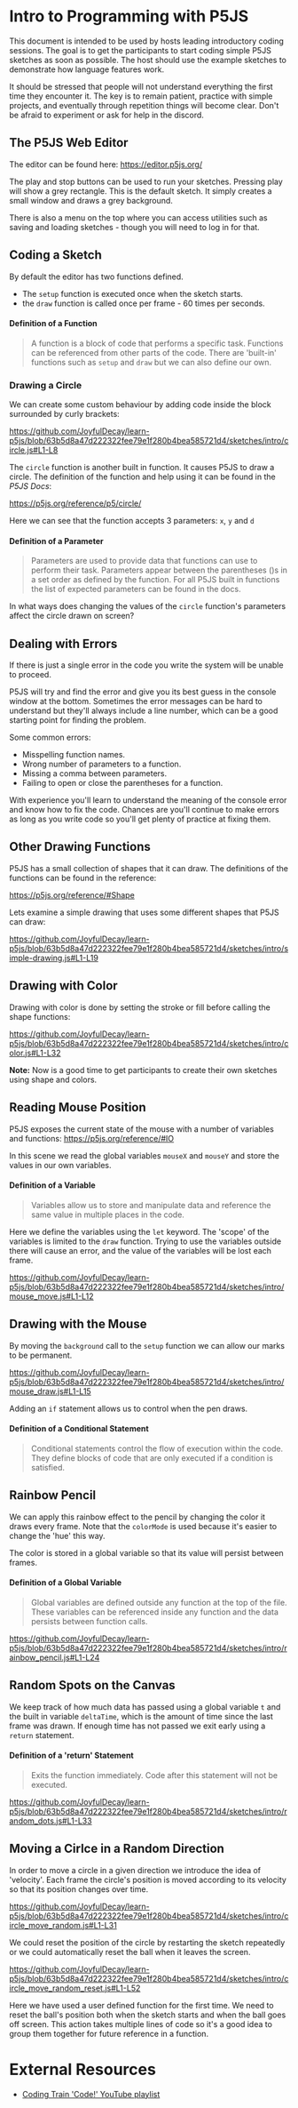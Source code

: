 # Intro to Programming with P5JS

This document is intended to be used by hosts leading introductory coding sessions.  The goal is to get the participants to start coding simple P5JS sketches as soon as possible.  The host should use the example sketches to demonstrate how language features work.  

It should be stressed that people will not understand everything the first time they encounter it.  The key is to remain patient, practice with simple projects, and eventually through repetition things will become clear.  Don't be afraid to experiment or ask for help in the discord.


## The P5JS Web Editor

The editor can be found here:  https://editor.p5js.org/

The play and stop buttons can be used to run your sketches.  Pressing play will show a grey rectangle.  This is the default sketch.  It simply creates a small window and draws a grey background.

There is also a menu on the top where you can access utilities such as saving and loading sketches - though you will need to log in for that.

## Coding a Sketch
By default the editor has two functions defined.  
- The `setup` function is executed once when the sketch starts.
- the `draw` function is called once per frame - 60 times per seconds.

#### Definition of a Function
> A function is a block of code that performs a specific task.  Functions can be referenced from other parts of the code.  There are 'built-in' functions such as `setup` and `draw` but we can also define our own.


### Drawing a Circle
We can create some custom behaviour by adding code inside the block surrounded by curly brackets:

https://github.com/JoyfulDecay/learn-p5js/blob/63b5d8a47d222322fee79e1f280b4bea585721d4/sketches/intro/circle.js#L1-L8

The `circle` function is another built in function.  It causes P5JS to draw a circle.  The definition of the function and help using it can be found in the *P5JS Docs*:

https://p5js.org/reference/p5/circle/

Here we can see that the function accepts 3 parameters: `x`, `y` and `d`

#### Definition of a Parameter
> Parameters are used to provide data that functions can use to perform their task.  Parameters appear between the parentheses ()s in a set order as defined by the function.  For all P5JS built in functions the list of expected parameters can be found in the docs.

In what ways does changing the values of the `circle` function's parameters affect the circle drawn on screen?


## Dealing with Errors

If there is just a single error in the code you write the system will be unable to proceed.

P5JS will try and find the error and give you its best guess in the console window at the bottom.  Sometimes the error messages can be hard to understand but they'll always include a line number, which can be a good starting point for finding the problem.

Some common errors:
- Misspelling function names.
- Wrong number of parameters to a function.
- Missing a comma between parameters.
- Failing to open or close the parentheses for a function.

With experience you'll learn to understand the meaning of the console error and know how to fix the code.  Chances are you'll continue to make errors as long as you write code so you'll get plenty of practice at fixing them.


## Other Drawing Functions

P5JS has a small collection of shapes that it can draw.  The definitions of the functions can be found in the reference:

https://p5js.org/reference/#Shape

Lets examine a simple drawing that uses some different shapes that P5JS can draw:

https://github.com/JoyfulDecay/learn-p5js/blob/63b5d8a47d222322fee79e1f280b4bea585721d4/sketches/intro/simple-drawing.js#L1-L19


## Drawing with Color

Drawing with color is done by setting the stroke or fill before calling the shape functions:

https://github.com/JoyfulDecay/learn-p5js/blob/63b5d8a47d222322fee79e1f280b4bea585721d4/sketches/intro/color.js#L1-L32

**Note:** Now is a good time to get participants to create their own sketches using shape and colors.


## Reading Mouse Position

P5JS exposes the current state of the mouse with a number of variables and functions:  https://p5js.org/reference/#IO

In this scene we read the global variables `mouseX` and `mouseY` and store the values in our own variables.

#### Definition of a Variable
> Variables allow us to store and manipulate data and reference the same value in multiple places in the code.

Here we define the variables using the `let` keyword.  The 'scope' of the variables is limited to the `draw` function.  Trying to use the variables outside there will cause an error, and the value of the variables will be lost each frame.

https://github.com/JoyfulDecay/learn-p5js/blob/63b5d8a47d222322fee79e1f280b4bea585721d4/sketches/intro/mouse_move.js#L1-L12


## Drawing with the Mouse

By moving the `background` call to the `setup` function we can allow our marks to be permanent.

https://github.com/JoyfulDecay/learn-p5js/blob/63b5d8a47d222322fee79e1f280b4bea585721d4/sketches/intro/mouse_draw.js#L1-L15

Adding an `if` statement allows us to control when the pen draws.

#### Definition of a Conditional Statement
> Conditional statements control the flow of execution within the code.  They define blocks of code that are only executed if a condition is satisfied.


## Rainbow Pencil

We can apply this rainbow effect to the pencil by changing the color it draws every frame.  Note that the `colorMode` is used because it's easier to change the 'hue' this way.

The color is stored in a global variable so that its value will persist between frames.

#### Definition of a Global Variable
> Global variables are defined outside any function at the top of the file.  These variables can be referenced inside any function and the data persists between function calls.

https://github.com/JoyfulDecay/learn-p5js/blob/63b5d8a47d222322fee79e1f280b4bea585721d4/sketches/intro/rainbow_pencil.js#L1-L24


## Random Spots on the Canvas

We keep track of how much data has passed using a global variable `t` and the built in variable `deltaTime`, which is the amount of time since the last frame was drawn.  If enough time has not passed we exit early using a `return` statement.

#### Definition of a 'return' Statement
> Exits the function immediately.  Code after this statement will not be executed.

https://github.com/JoyfulDecay/learn-p5js/blob/63b5d8a47d222322fee79e1f280b4bea585721d4/sketches/intro/random_dots.js#L1-L33


## Moving a Cirlce in a Random Direction

In order to move a circle in a given direction we introduce the idea of 'velocity'. Each frame the circle's position is moved according to its velocity so that its position changes over time.

https://github.com/JoyfulDecay/learn-p5js/blob/63b5d8a47d222322fee79e1f280b4bea585721d4/sketches/intro/circle_move_random.js#L1-L31

We could reset the position of the circle by restarting the sketch repeatedly or we could automatically reset the ball when it leaves the screen.

https://github.com/JoyfulDecay/learn-p5js/blob/63b5d8a47d222322fee79e1f280b4bea585721d4/sketches/intro/circle_move_random_reset.js#L1-L52

Here we have used a user defined function for the first time.  We need to reset the ball's position both when the sketch starts and when the ball goes off screen.  This action takes multiple lines of code so it's a good idea to group them together for future reference in a function.

# External Resources

 - [Coding Train 'Code!' YouTube playlist](https://www.youtube.com/watch?v=HerCR8bw_GE&list=PLRqwX-V7Uu6Zy51Q-x9tMWIv9cueOFTFA)
